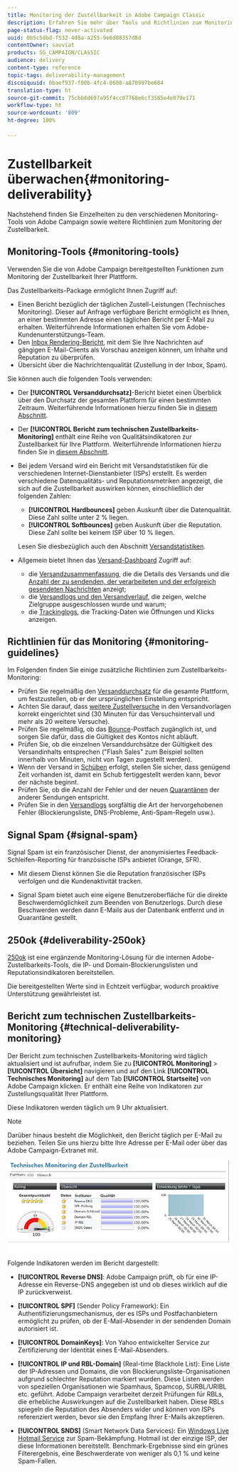 ```yaml
---
title: Monitoring der Zustellbarkeit in Adobe Campaign Classic
description: Erfahren Sie mehr über Tools und Richtlinien zum Monitoring der Zustellbarkeit in Adobe Campaign Classic.
page-status-flag: never-activated
uuid: 0b5c5dbd-f532-4d8a-a255-9e6d88357d8d
contentOwner: sauviat
products: SG_CAMPAIGN/CLASSIC
audience: delivery
content-type: reference
topic-tags: deliverability-management
discoiquuid: 0baef937-f00b-4fc4-8608-a870997be684
translation-type: ht
source-git-commit: 75cbb8d697a95f4cc07768e6cf3585e4e079e171
workflow-type: ht
source-wordcount: '809'
ht-degree: 100%

---
```



# Zustellbarkeit überwachen{#monitoring-deliverability}

Nachstehend finden Sie Einzelheiten zu den verschiedenen Monitoring-Tools von Adobe Campaign sowie weitere Richtlinien zum Monitoring der Zustellbarkeit.

## Monitoring-Tools {#monitoring-tools}

Verwenden Sie die von Adobe Campaign bereitgestellten Funktionen zum Monitoring der Zustellbarkeit Ihrer Plattform.

Das Zustellbarkeits-Package ermöglicht Ihnen Zugriff auf:

* Einen Bericht bezüglich der täglichen Zustell-Leistungen (Technisches Monitoring). Dieser auf Anfrage verfügbare Bericht ermöglicht es Ihnen, an einer bestimmten Adresse einen täglichen Bericht per E-Mail zu erhalten. Weiterführende Informationen erhalten Sie vom Adobe-Kundenunterstützungs-Team.
* Den [Inbox Rendering-Bericht](../../delivery/using/inbox-rendering.md), mit dem Sie Ihre Nachrichten auf gängigen E-Mail-Clients als Vorschau anzeigen können, um Inhalte und Reputation zu überprüfen.
* Übersicht über die Nachrichtenqualität (Zustellung in der Inbox, Spam).

Sie können auch die folgenden Tools verwenden:

* Der **[!UICONTROL Versanddurchsatz]**-Bericht bietet einen Überblick über den Durchsatz der gesamten Plattform für einen bestimmten Zeitraum. Weiterführende Informationen hierzu finden Sie in [diesem Abschnitt](../../reporting/using/global-reports.md#delivery-throughput).
* Der **[!UICONTROL Bericht zum technischen Zustellbarkeits-Monitoring]** enthält eine Reihe von Qualitätsindikatoren zur Zustellbarkeit für Ihre Plattform. Weiterführende Informationen hierzu finden Sie in [diesem Abschnitt](#technical-deliverability-monitoring).
* Bei jedem Versand wird ein Bericht mit Versandstatistiken für die verschiedenen Internet-Dienstanbieter (ISPs) erstellt. Es werden verschiedene Datenqualitäts- und Reputationsmetriken angezeigt, die sich auf die Zustellbarkeit auswirken können, einschließlich der folgenden Zahlen:
   * **[!UICONTROL Hardbounces]** geben Auskunft über die Datenqualität. Diese Zahl sollte unter 2 % liegen.
   * **[!UICONTROL Softbounces]** geben Auskunft über die Reputation. Diese Zahl sollte bei keinem ISP über 10 % liegen.

   Lesen Sie diesbezüglich auch den Abschnitt [Versandstatistiken](../../reporting/using/global-reports.md#delivery-statistics).
* Allgemein bietet Ihnen das [Versand-Dashboard](../../delivery/using/monitoring-a-delivery.md#delivery-dashboard) Zugriff auf:
   * die [Versandzusammenfassung](../../delivery/using/monitoring-a-delivery.md#delivery-summary), die die Details des Versands und die [Anzahl der zu sendenden, der verarbeiteten und der erfolgreich gesendeten Nachrichten](../../delivery/using/monitoring-a-delivery.md#number-of-messages-sent) anzeigt;
   * die [Versandlogs und den Versandverlauf](../../delivery/using/monitoring-a-delivery.md#delivery-logs-and-history), die zeigen, welche Zielgruppe ausgeschlossen wurde und warum;
   * die [Trackinglogs](../../delivery/using/monitoring-a-delivery.md#tracking-logs), die Tracking-Daten wie Öffnungen und Klicks anzeigen.

## Richtlinien für das Monitoring {#monitoring-guidelines}

Im Folgenden finden Sie einige zusätzliche Richtlinien zum Zustellbarkeits-Monitoring:

* Prüfen Sie regelmäßig den [Versanddurchsatz](../../reporting/using/global-reports.md#delivery-throughput) für die gesamte Plattform, um festzustellen, ob er der ursprünglichen Einstellung entspricht.
* Achten Sie darauf, dass [weitere Zustellversuche](../../delivery/using/understanding-delivery-failures.md#retries-after-a-delivery-temporary-failure) in den Versandvorlagen korrekt eingerichtet sind (30 Minuten für das Versuchsintervall und mehr als 20 weitere Versuche).
* Prüfen Sie regelmäßig, ob das [Bounce](../../delivery/using/understanding-delivery-failures.md#bounce-mail-management)-Postfach zugänglich ist, und sorgen Sie dafür, dass die Gültigkeit des Kontos nicht abläuft.
* Prüfen Sie, ob die einzelnen Versanddurchsätze der Gültigkeit des Versandinhalts entsprechen (&quot;Flash Sales&quot; zum Beispiel sollten innerhalb von Minuten, nicht von Tagen zugestellt werden).
* Wenn der Versand in [Schüben](../../delivery/using/steps-sending-the-delivery.md#sending-using-multiple-waves) erfolgt, stellen Sie sicher, dass genügend Zeit vorhanden ist, damit ein Schub fertiggestellt werden kann, bevor der nächste beginnt.
* Prüfen Sie, ob die Anzahl der Fehler und der neuen [Quarantänen](../../delivery/using/understanding-quarantine-management.md) der anderer Sendungen entspricht.
* Prüfen Sie in den [Versandlogs](../../delivery/using/monitoring-a-delivery.md#delivery-logs-and-history) sorgfältig die Art der hervorgehobenen Fehler (Blockierungsliste, DNS-Probleme, Anti-Spam-Regeln usw.).

## Signal Spam {#signal-spam}

Signal Spam ist ein französischer Dienst, der anonymisiertes Feedback-Schleifen-Reporting für französische ISPs anbietet (Orange, SFR).

* Mit diesem Dienst können Sie die Reputation französischer ISPs verfolgen und die Kundenaktivität tracken.

* Signal Spam bietet auch eine eigene Benutzeroberfläche für die direkte Beschwerdemöglichkeit zum Beenden von Benutzerlogs. Durch diese Beschwerden werden dann E-Mails aus der Datenbank entfernt und in Quarantäne gestellt.

## 250ok {#deliverability-250ok}

[250ok](https://250ok.com/) ist eine ergänzende Monitoring-Lösung für die internen Adobe-Zustellbarkeits-Tools, die IP- und Domain-Blockierungslisten und Reputationsindikatoren bereitstellen.

Die bereitgestellten Werte sind in Echtzeit verfügbar, wodurch proaktive Unterstützung gewährleistet ist.

## Bericht zum technischen Zustellbarkeits-Monitoring {#technical-deliverability-monitoring}

Der Bericht zum technischen Zustellbarkeits-Monitoring wird täglich aktualisiert und ist aufrufbar, indem Sie zu **[!UICONTROL Monitoring]** > **[!UICONTROL Übersicht]** navigieren und auf den Link **[!UICONTROL Technisches Monitoring]** auf dem Tab **[!UICONTROL Startseite]** von Adobe Campaign klicken. Er enthält eine Reihe von Indikatoren zur Zustellungsqualität Ihrer Plattform.

Diese Indikatoren werden täglich um 9 Uhr aktualisiert.

>[!NOTE]
>
>Darüber hinaus besteht die Möglichkeit, den Bericht täglich per E-Mail zu beziehen. Teilen Sie uns hierzu bitte Ihre Adresse per E-Mail oder über das Adobe Campaign-Extranet mit.

![](assets/s_tn_del_monitoring.png)

Folgende Indikatoren werden im Bericht dargestellt:

* **[!UICONTROL Reverse DNS]**: Adobe Campaign prüft, ob für eine IP-Adresse ein Reverse-DNS angegeben ist und ob dieses wirklich auf die IP zurückverweist.

* **[!UICONTROL SPF]** (Sender Policy Framework): Ein Authentifizierungsmechanismus, der es ISPs und Postfachanbietern ermöglicht zu prüfen, ob der E-Mail-Absender in der sendenden Domain autorisiert ist.

* **[!UICONTROL DomainKeys]**: Von Yahoo entwickelter Service zur Zertifizierung der Identität eines E-Mail-Absenders.

* **[!UICONTROL IP und RBL-Domain]** (Real-time Blackhole List): Eine Liste der IP-Adressen und Domains, die von Blockierungsliste-Organisationen aufgrund schlechter Reputation markiert wurden. Diese Listen werden von speziellen Organisationen wie Spamhaus, Spamcop, SURBL/URIBL etc. geführt. Adobe Campaign verarbeitet derzeit Prüfungen für RBLs, die erhebliche Auswirkungen auf die Zustellbarkeit haben. Diese RBLs spiegeln die Reputation des Absenders wider und können von ISPs referenziert werden, bevor sie den Empfang Ihrer E-Mails akzeptieren.

* **[!UICONTROL SNDS]** (Smart Network Data Services): Ein [Windows Live Hotmail Service](https://sendersupport.olc.protection.outlook.com/snds/FAQ.aspx) zur Spam-Bekämpfung. Hotmail ist der einzige ISP, der diese Informationen bereitstellt. Benchmark-Ergebnisse sind ein grünes Filterergebnis, eine Beschwerderate von weniger als 0,1 % und keine Spam-Fallen.

<!--### Delivery Reports - Broadcast Statistics {#broadcast-statistics}

Each delivery will generate a broadcast statistics report when you open a delivery in the “Deliveries List”, which includes some reputation metrics that may impact your deliverability.-->
